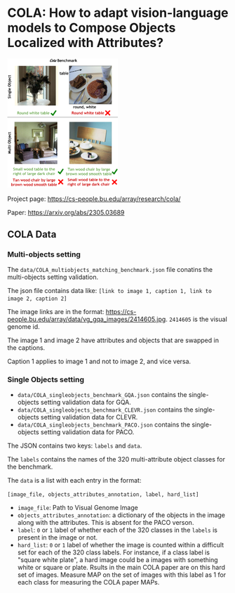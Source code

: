 # COLA: How to adapt vision-language models to Compose Objects Localized with Attributes?

<img src="images/teaserfig_compositionality.png"  width="50%">


Project page: https://cs-people.bu.edu/array/research/cola/ 

Paper: https://arxiv.org/abs/2305.03689


## COLA Data

### Multi-objects setting
The `data/COLA_multiobjects_matching_benchmark.json` file conatins the multi-objects setting validation. 

The json file contains data like:
`[link to image 1, caption 1, link to image 2, caption 2]`

The image links are in the format: https://cs-people.bu.edu/array/data/vg_gqa_images/2414605.jpg. `2414605` is the visual genome id.

The image 1 and image 2 have attributes and objects that are swapped in the captions.

Caption 1 applies to image 1 and not to image 2, and vice versa. 


### Single Objects setting

- `data/COLA_singleobjects_benchmark_GQA.json` contains the single-objects setting validation data for GQA.
- `data/COLA_singleobjects_benchmark_CLEVR.json` contains the single-objects setting validation data for CLEVR.
- `data/COLA_singleobjects_benchmark_PACO.json` contains the single-objects setting validation data for PACO.

The JSON contains two keys: `labels` and `data`. 

The `labels` contains the names of the 320 multi-attribute object classes for the benchmark.

The `data` is a list with each entry in the format:

`[image_file, objects_attributes_annotation, label, hard_list]`

- `image_file`: Path to Visual Genome Image
- `objects_attributes_annotation`: a dictionary of the objects in the image along with the attributes. This is absent for the PACO verson.
- `label`: `0` or `1` label of whether each of the 320 classes in the `labels` is present in the image or not. 
- `hard_list`: `0` or `1` label of whether the image is counted within a difficult set for each of the 320 class labels. 
For instance, if a class label is "square white plate", a hard image could be a images with something white or square or plate. Rsults in the main COLA paper are on this hard set of images. 
Measure MAP on the set of images with this label as 1 for each class for measuring the COLA paper MAPs.  


